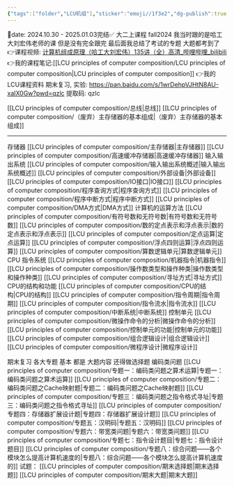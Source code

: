 ```yaml
---
{"tags":["folder","LCU机组"],"sticker":"emoji//1f3e2","dg-publish":true,"dg-pinned":true,"permalink":"/LCU principles of computer composition/LCU principles of computer composition/","pinned":true,"dgPassFrontmatter":true,"noteIcon":"","created":"2024-09-22T19:30:09.057+08:00","updated":"2025-04-19T09:59:35.986+08:00"}
---
```


📅date: 2024.10.30 - 2025.01.03完结✅
大二上课程 fall2024
我当时跟的是哈工大刘宏伟老师的课  但是没有完全跟完
最后面我总结了考试的专题  大题都考到了
👉课程视频: [计算机组成原理（哈工大刘宏伟）135讲（全）高清_哔哩哔哩_bilibili](https://www.bilibili.com/video/BV1t4411e7LH/?spm_id_from=333.337.search-card.all.click)
👉我的课程笔记:[[LCU principles of computer composition/LCU principles of computer composition\|LCU principles of computer composition]]
👉我的LCU课程资料 期末复习, 实验: https://pan.baidu.com/s/1wrDehpVJHtN8AU-xaIX0Gw?pwd=qzlc 提取码: qzlc

[[LCU principles of computer composition/总线\|总线]]
[[LCU principles of computer composition/（废弃）主存储器的基本组成\|（废弃）主存储器的基本组成]]

---
存储器
	[[LCU principles of computer composition/主存储器\|主存储器]]
	[[LCU principles of computer composition/高速缓冲存储器\|高速缓冲存储器]]
输入输出系统
	[[LCU principles of computer composition/输入输出系统概述\|输入输出系统概述]]
	[[LCU principles of computer composition/外部设备\|外部设备]]
	[[LCU principles of computer composition/IO接口\|IO接口]]
	[[LCU principles of computer composition/程序查询方式\|程序查询方式]]
	[[LCU principles of computer composition/程序中断方式\|程序中断方式]]
	[[LCU principles of computer composition/DMA方式\|DMA方式]]
计算机的运算方法
	[[LCU principles of computer composition/有符号数和无符号数\|有符号数和无符号数]]
	[[LCU principles of computer composition/数的定点表示和浮点表示\|数的定点表示和浮点表示]]
	[[LCU principles of computer composition/定点运算\|定点运算]]
	[[LCU principles of computer composition/浮点四则运算\|浮点四则运算]]
	[[LCU principles of computer composition/算数逻辑单元\|算数逻辑单元]]
CPU
	指令系统
		[[LCU principles of computer composition/机器指令\|机器指令]]
		[[LCU principles of computer composition/操作数类型和操作种类\|操作数类型和操作种类]]
		[[LCU principles of computer composition/寻址方式\|寻址方式]]
	CPU的结构和功能
		[[LCU principles of computer composition/CPU的结构\|CPU的结构]]
		[[LCU principles of computer composition/指令周期\|指令周期]]
		[[LCU principles of computer composition/指令流水\|指令流水]]
		[[LCU principles of computer composition/中断系统\|中断系统]]
	控制单元
		[[LCU principles of computer composition/微操作命令的分析\|微操作命令的分析]]
		[[LCU principles of computer composition/控制单元的功能\|控制单元的功能]]
		[[LCU principles of computer composition/组合逻辑设计\|组合逻辑设计]]
		[[LCU principles of computer composition/微程序设计\|微程序设计]]
	
期末复习
各大专题 基本 都是 大题内容   还得做选择题
	编码类问题
		[[LCU principles of computer composition/专题一：编码类问题之算术运算\|专题一：编码类问题之算术运算]]
		[[LCU principles of computer composition/专题二：编码类问题之Cache映射题\|专题二：编码类问题之Cache映射题]]
		[[LCU principles of computer composition/专题三：编码类问题之指令格式寻址\|专题三：编码类问题之指令格式寻址]]
	[[LCU principles of computer composition/专题四：存储器扩展设计题\|专题四：存储器扩展设计题]]
	[[LCU principles of computer composition/专题五：汉明码\|专题五：汉明码]]
	[[LCU principles of computer composition/专题六：带宽类问题\|专题六：带宽类问题]]
	[[LCU principles of computer composition/专题七：指令设计题目\|专题七：指令设计题目]]
	[[LCU principles of computer composition/专题八：综合问题——各个模块怎么提高计算机速度的\|专题八：综合问题——各个模块怎么提高计算机速度的]]
	试题：
		[[LCU principles of computer composition/期末选择题\|期末选择题]]
		[[LCU principles of computer composition/期末大题\|期末大题]]
		
	